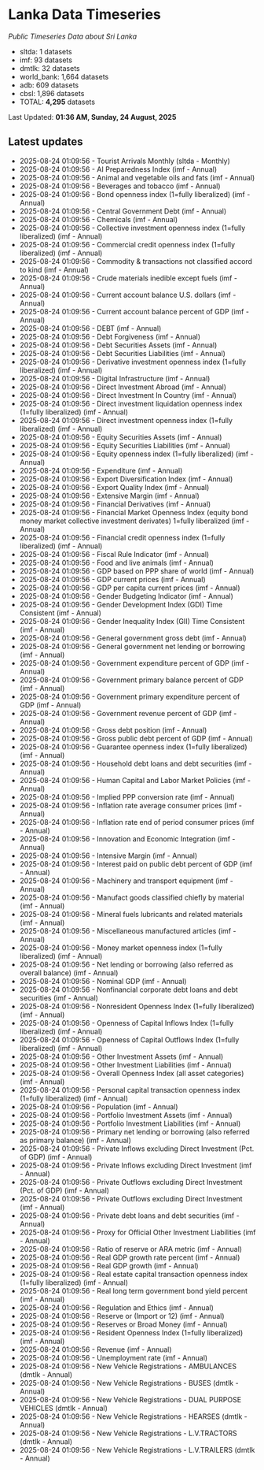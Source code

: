 # Lanka Data Timeseries
*Public Timeseries Data about Sri Lanka*

* sltda: 1 datasets
* imf: 93 datasets
* dmtlk: 32 datasets
* world_bank: 1,664 datasets
* adb: 609 datasets
* cbsl: 1,896 datasets
* TOTAL: **4,295** datasets

Last Updated: **01:36 AM, Sunday, 24 August, 2025**

## Latest updates

* 2025-08-24 01:09:56 - Tourist Arrivals Monthly (sltda - Monthly)
* 2025-08-24 01:09:56 - AI Preparedness Index (imf - Annual)
* 2025-08-24 01:09:56 - Animal and vegetable oils and fats (imf - Annual)
* 2025-08-24 01:09:56 - Beverages and tobacco (imf - Annual)
* 2025-08-24 01:09:56 - Bond openness index (1=fully liberalized) (imf - Annual)
* 2025-08-24 01:09:56 - Central Government Debt (imf - Annual)
* 2025-08-24 01:09:56 - Chemicals (imf - Annual)
* 2025-08-24 01:09:56 - Collective investment openness index (1=fully liberalized) (imf - Annual)
* 2025-08-24 01:09:56 - Commercial credit openness index (1=fully liberalized) (imf - Annual)
* 2025-08-24 01:09:56 - Commodity & transactions not classified accord to kind (imf - Annual)
* 2025-08-24 01:09:56 - Crude materials inedible except fuels (imf - Annual)
* 2025-08-24 01:09:56 - Current account balance U.S. dollars (imf - Annual)
* 2025-08-24 01:09:56 - Current account balance percent of GDP (imf - Annual)
* 2025-08-24 01:09:56 - DEBT (imf - Annual)
* 2025-08-24 01:09:56 - Debt Forgiveness (imf - Annual)
* 2025-08-24 01:09:56 - Debt Securities Assets (imf - Annual)
* 2025-08-24 01:09:56 - Debt Securities Liabilities (imf - Annual)
* 2025-08-24 01:09:56 - Derivative investment openness index (1=fully liberalized) (imf - Annual)
* 2025-08-24 01:09:56 - Digital Infrastructure (imf - Annual)
* 2025-08-24 01:09:56 - Direct Investment Abroad (imf - Annual)
* 2025-08-24 01:09:56 - Direct Investment In Country (imf - Annual)
* 2025-08-24 01:09:56 - Direct investment liquidation openness index (1=fully liberalized) (imf - Annual)
* 2025-08-24 01:09:56 - Direct investment openness index (1=fully liberalized) (imf - Annual)
* 2025-08-24 01:09:56 - Equity Securities Assets (imf - Annual)
* 2025-08-24 01:09:56 - Equity Securities Liabilities (imf - Annual)
* 2025-08-24 01:09:56 - Equity openness index (1=fully liberalized) (imf - Annual)
* 2025-08-24 01:09:56 - Expenditure (imf - Annual)
* 2025-08-24 01:09:56 - Export Diversification Index (imf - Annual)
* 2025-08-24 01:09:56 - Export Quality Index (imf - Annual)
* 2025-08-24 01:09:56 - Extensive Margin (imf - Annual)
* 2025-08-24 01:09:56 - Financial Derivatives (imf - Annual)
* 2025-08-24 01:09:56 - Financial Market Openness Index (equity bond money market collective investment derivates) 1=fully liberalized (imf - Annual)
* 2025-08-24 01:09:56 - Financial credit openness index (1=fully liberalized) (imf - Annual)
* 2025-08-24 01:09:56 - Fiscal Rule Indicator (imf - Annual)
* 2025-08-24 01:09:56 - Food and live animals (imf - Annual)
* 2025-08-24 01:09:56 - GDP based on PPP share of world (imf - Annual)
* 2025-08-24 01:09:56 - GDP current prices (imf - Annual)
* 2025-08-24 01:09:56 - GDP per capita current prices (imf - Annual)
* 2025-08-24 01:09:56 - Gender Budgeting Indicator (imf - Annual)
* 2025-08-24 01:09:56 - Gender Development Index (GDI) Time Consistent (imf - Annual)
* 2025-08-24 01:09:56 - Gender Inequality Index (GII) Time Consistent (imf - Annual)
* 2025-08-24 01:09:56 - General government gross debt (imf - Annual)
* 2025-08-24 01:09:56 - General government net lending or borrowing (imf - Annual)
* 2025-08-24 01:09:56 - Government expenditure percent of GDP (imf - Annual)
* 2025-08-24 01:09:56 - Government primary balance percent of GDP (imf - Annual)
* 2025-08-24 01:09:56 - Government primary expenditure percent of GDP (imf - Annual)
* 2025-08-24 01:09:56 - Government revenue percent of GDP (imf - Annual)
* 2025-08-24 01:09:56 - Gross debt position (imf - Annual)
* 2025-08-24 01:09:56 - Gross public debt percent of GDP (imf - Annual)
* 2025-08-24 01:09:56 - Guarantee openness index (1=fully liberalized) (imf - Annual)
* 2025-08-24 01:09:56 - Household debt loans and debt securities (imf - Annual)
* 2025-08-24 01:09:56 - Human Capital and Labor Market Policies (imf - Annual)
* 2025-08-24 01:09:56 - Implied PPP conversion rate (imf - Annual)
* 2025-08-24 01:09:56 - Inflation rate average consumer prices (imf - Annual)
* 2025-08-24 01:09:56 - Inflation rate end of period consumer prices (imf - Annual)
* 2025-08-24 01:09:56 - Innovation and Economic Integration (imf - Annual)
* 2025-08-24 01:09:56 - Intensive Margin (imf - Annual)
* 2025-08-24 01:09:56 - Interest paid on public debt percent of GDP (imf - Annual)
* 2025-08-24 01:09:56 - Machinery and transport equipment (imf - Annual)
* 2025-08-24 01:09:56 - Manufact goods classified chiefly by material (imf - Annual)
* 2025-08-24 01:09:56 - Mineral fuels lubricants and related materials (imf - Annual)
* 2025-08-24 01:09:56 - Miscellaneous manufactured articles (imf - Annual)
* 2025-08-24 01:09:56 - Money market openness index (1=fully liberalized) (imf - Annual)
* 2025-08-24 01:09:56 - Net lending or borrowing (also referred as overall balance) (imf - Annual)
* 2025-08-24 01:09:56 - Nominal GDP (imf - Annual)
* 2025-08-24 01:09:56 - Nonfinancial corporate debt loans and debt securities (imf - Annual)
* 2025-08-24 01:09:56 - Nonresident Openness Index (1=fully liberalized) (imf - Annual)
* 2025-08-24 01:09:56 - Openness of Capital Inflows Index (1=fully liberalized) (imf - Annual)
* 2025-08-24 01:09:56 - Openness of Capital Outflows Index (1=fully liberalized) (imf - Annual)
* 2025-08-24 01:09:56 - Other Investment Assets (imf - Annual)
* 2025-08-24 01:09:56 - Other Investment Liabilities (imf - Annual)
* 2025-08-24 01:09:56 - Overall Openness Index (all asset categories) (imf - Annual)
* 2025-08-24 01:09:56 - Personal capital transaction openness index (1=fully liberalized) (imf - Annual)
* 2025-08-24 01:09:56 - Population (imf - Annual)
* 2025-08-24 01:09:56 - Portfolio Investment Assets (imf - Annual)
* 2025-08-24 01:09:56 - Portfolio Investment Liabilities (imf - Annual)
* 2025-08-24 01:09:56 - Primary net lending or borrowing (also referred as primary balance) (imf - Annual)
* 2025-08-24 01:09:56 - Private Inflows excluding Direct Investment (Pct. of GDP) (imf - Annual)
* 2025-08-24 01:09:56 - Private Inflows excluding Direct Investment (imf - Annual)
* 2025-08-24 01:09:56 - Private Outflows excluding Direct Investment (Pct. of GDP) (imf - Annual)
* 2025-08-24 01:09:56 - Private Outflows excluding Direct Investment (imf - Annual)
* 2025-08-24 01:09:56 - Private debt loans and debt securities (imf - Annual)
* 2025-08-24 01:09:56 - Proxy for Official Other Investment Liabilities (imf - Annual)
* 2025-08-24 01:09:56 - Ratio of reserve or ARA metric (imf - Annual)
* 2025-08-24 01:09:56 - Real GDP growth rate percent (imf - Annual)
* 2025-08-24 01:09:56 - Real GDP growth (imf - Annual)
* 2025-08-24 01:09:56 - Real estate capital transaction openness index (1=fully liberalized) (imf - Annual)
* 2025-08-24 01:09:56 - Real long term government bond yield percent (imf - Annual)
* 2025-08-24 01:09:56 - Regulation and Ethics (imf - Annual)
* 2025-08-24 01:09:56 - Reserve or (Import or 12) (imf - Annual)
* 2025-08-24 01:09:56 - Reserves or Broad Money (imf - Annual)
* 2025-08-24 01:09:56 - Resident Openness Index (1=fully liberalized) (imf - Annual)
* 2025-08-24 01:09:56 - Revenue (imf - Annual)
* 2025-08-24 01:09:56 - Unemployment rate (imf - Annual)
* 2025-08-24 01:09:56 - New Vehicle Registrations - AMBULANCES (dmtlk - Annual)
* 2025-08-24 01:09:56 - New Vehicle Registrations - BUSES (dmtlk - Annual)
* 2025-08-24 01:09:56 - New Vehicle Registrations - DUAL PURPOSE VEHICLES (dmtlk - Annual)
* 2025-08-24 01:09:56 - New Vehicle Registrations - HEARSES (dmtlk - Annual)
* 2025-08-24 01:09:56 - New Vehicle Registrations - L.V.TRACTORS (dmtlk - Annual)
* 2025-08-24 01:09:56 - New Vehicle Registrations - L.V.TRAILERS (dmtlk - Annual)